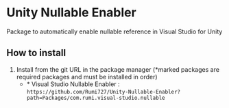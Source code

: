 # Unity Nullable Enabler

Package to automatically enable nullable reference in Visual Studio for Unity

## How to install

1. Install from the git URL in the package manager (*marked packages are required packages and must be installed in order)
   - \* Visual Studio Nullable Enabler : `https://github.com/Rumi727/Unity-Nullable-Enabler?path=Packages/com.rumi.visual-studio.nullable`
